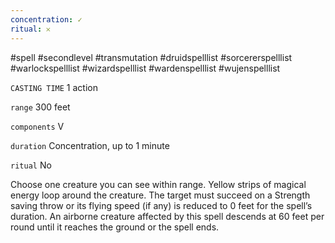 ```yaml
---
concentration: ✓
ritual: 𐄂
---
```

#spell #secondlevel #transmutation #druidspelllist #sorcererspelllist #warlockspelllist #wizardspelllist #wardenspelllist #wujenspelllist

`CASTING TIME`
1 action

`range`
300 feet

`components`
V

`duration`
Concentration, up to 1 minute

`ritual`
No

Choose one creature you can see within range. Yellow strips of magical energy loop around the creature. The target must succeed on a Strength saving throw or its flying speed (if any) is reduced to 0 feet for the spell’s duration. An airborne creature affected by this spell descends at 60 feet per round until it reaches the ground or the spell ends.